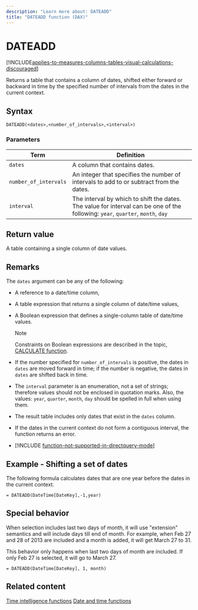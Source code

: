 ```yaml
---
description: "Learn more about: DATEADD"
title: "DATEADD function (DAX)"
---
```

# DATEADD

[!INCLUDE[applies-to-measures-columns-tables-visual-calculations-discouraged](includes/applies-to-measures-columns-tables-visual-calculations-discouraged.md)]

Returns a table that contains a column of dates, shifted either forward or backward in time by the specified number of intervals from the dates in the current context.

## Syntax

```dax
DATEADD(<dates>,<number_of_intervals>,<interval>)
```

### Parameters

|Term|Definition|
|--------|--------------|
|`dates`|A column that contains dates.|
|`number_of_intervals`|An integer that specifies the number of intervals to add to or subtract from the dates.|
|`interval`|The interval by which to shift the dates. The value for interval can be one of the following: `year`, `quarter`, `month`, `day`|

## Return value

A table containing a single column of date values.

## Remarks

The `dates` argument can be any of the following:

- A reference to a date/time column,

- A table expression that returns a single column of date/time values,

- A Boolean expression that defines a single-column table of date/time values.

    > [!NOTE]
    > Constraints on Boolean expressions are described in the topic, [CALCULATE function](calculate-function-dax.md).

- If the number specified for `number_of_intervals` is positive, the dates in `dates` are moved forward in time; if the number is negative, the dates in `dates` are shifted back in time.

- The `interval` parameter is an enumeration, not a set of strings; therefore values should not be enclosed in quotation marks. Also, the values: `year`, `quarter`, `month`, `day` should be spelled in full when using them.

- The result table includes only dates that exist in the `dates` column.

- If the dates in the current context do not form a contiguous interval, the function returns an error.

- [!INCLUDE [function-not-supported-in-directquery-mode](includes/function-not-supported-in-directquery-mode.md)]

## Example - Shifting a set of dates

The following formula calculates dates that are one year before the dates in the current context.

```dax
= DATEADD(DateTime[DateKey],-1,year)
```

## Special behavior

When selection includes last two days of month, it will use "extension" semantics and will include days till end of month. For example, when Feb 27 and 28 of 2013 are included and a month is added, it will get March 27 to 31.

This behavior only happens when last two days of month are included. If only Feb 27 is selected, it will go to March 27.

```dax
= DATEADD(DateTime[DateKey], 1, month)
```

## Related content

[Time intelligence functions](time-intelligence-functions-dax.md)
[Date and time functions](date-and-time-functions-dax.md)
